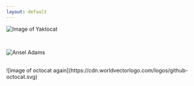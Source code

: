 ```yaml
---
layout: default
---
```

![Image of Yaktocat](https://octodex.github.com/images/yaktocat.png)

<br>

![Ansel Adams](https://octodex.github.com/images/yaktocat.png)

<br>
![image of octocat again](https://cdn.worldvectorlogo.com/logos/github-octocat.svg)

